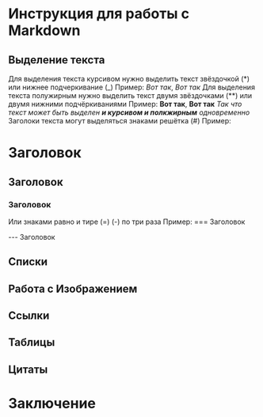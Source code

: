 # Инструкция для работы с Markdown

## Выделение текста

Для выделения текста курсивом нужно выделить текст звёздочкой (*) или нижнее подчеркивание (_)
Пример: *Вот так*, _Вот так_
Для выделения текста полужирным нужно выделить текст двумя звёздочками (**) или двумя нижними подчёркиваниями
Пример: **Вот так**, __Вот так__
_Так что текст может быть выделен **и курсивом и полкжирным** одновременно_
Заголоки текста могут выделяться знаками решётка (#) Пример:
# Заголовок
## Заголовок
### Заголовок
Или знаками равно и тире (=) (-) по три раза Пример:
=== Заголовок

--- Заголовок


## Списки

## Работа с Изображением

## Ссылки

## Таблицы

## Цитаты

# Заключение